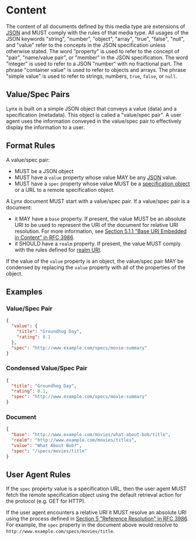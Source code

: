 # Content

The content of all documents defined by this media type are extensions of [JSON](#json) and MUST comply with the rules of that media type. All usages of the JSON keywords "string", "number", "object", "array", "true", "false", "null", and "value" refer to the concepts in the JSON specification unless otherwise stated. The word "property" is used to refer to the concept of "pair", "name/value pair", or "member" in the JSON specification. The word "integer" is used to refer to a JSON "number" with no fractional part. The phrase "container value" is used to refer to objects and arrays. The phrase "simple value" is used to refer to strings, numbers, `true`, `false`, or `null`.

## Value/Spec Pairs

Lynx is built on a simple JSON object that conveys a value (data) and a specification (metadata). This object is called a "value/spec pair". A user agent uses the information conveyed in the value/spec pair to effectively display the information to a user.

## Format Rules

A value/spec pair:

- MUST be a JSON object
- MUST have a `value` property whose value MAY be any [JSON](#json) value.
- MUST have a `spec` property whose value MUST be a [specification object](#specifications) or a URL to a remote specification object.

A Lynx document MUST start with a value/spec pair. If a value/spec pair is a document:

  - it MAY have a `base` property. If present, the value MUST be an absolute URI to be used to represent the URI of the document for relative URI resolution. For more information, see [Section 5.1.1 "Base URI Embedded in Content" in RFC 3986](#rfc-3986).
  - it SHOULD have a `realm` property. If present, the value MUST comply with the rules defined for [realm URI](#realm-uri).

If the value of the `value` property is an object, the value/spec pair MAY be condensed by
replacing the `value` property with all of the properties of the object.

## Examples

### Value/Spec Pair

```json
{
  "value": {
    "title": "Groundhog Day",
    "rating": 8.1
  },
  "spec": "http://www.example.com/specs/movie-summary"
}
```

### Condensed Value/Spec Pair

```json
{
  "title": "Groundhog Day",
  "rating": 8.1,
  "spec": "http://www.example.com/specs/movie-summary"
}
```

### Document

```json
{
  "base": "http://www.example.com/movies/what-about-bob/title",
  "realm": "http://www.example.com/movies/titles",
  "value": "What About Bob?",
  "spec": "/specs/movies/title"
}
```

## User Agent Rules

If the `spec` property value is a specification URL, then the user agent MUST fetch the remote specification object using the default retrieval action for the protocol (e.g. GET for HTTP).

If the user agent encounters a relative URI it MUST resolve an absolute URI using the process defined in [Section 5 "Reference Resolution" in RFC 3986](#rfc-3986). For example, the `spec` property in the document above would resolve to `http://www.example.com/specs/movies/title`.
